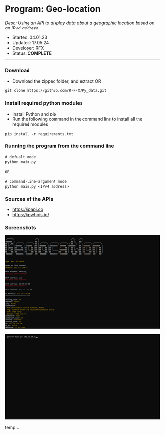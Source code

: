 # Program:    Geo-location
_Desc:       Using an API to display data about a geographic location based on an IPv4 address_
- Started:    04.01.23
- Updated:    17.05.24
- Developer:  RFX
- Status:     **COMPLETE**
---

### Download
- Download the zipped folder, and extract OR
```
git clone https://github.com/R-F-X/Py_data.git
```

### Install required python modules
- Install Python and pip
- Run the following command in the command line to install all the required modules
```
pip install -r requirements.txt 
```

### Running the program from the command line
```
# defualt mode
python main.py

OR 

# command-line-argument mode
python main.py <IPv4 address>
```


### Sources of the APIs 
- https://ipapi.co
- https://ipwhois.io/


### Screenshots
![default mode](./$screenshots/sshot1.png)

!["command-line-arg mode"](./$screenshots/sshot2.png)

temp...

